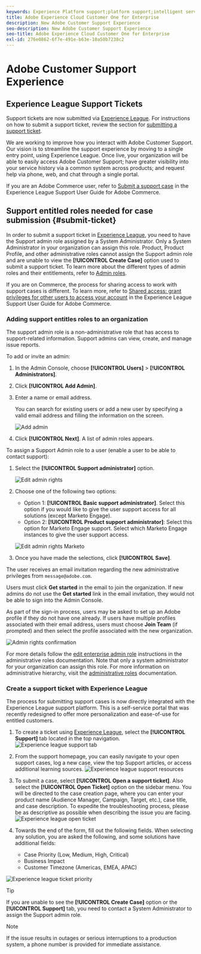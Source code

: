 ```yaml
---
keywords: Experience Platform support;platform support;intelligent services support; customer ai support; attribution ai support; rtcdp support; submit support ticket;customer support
title: Adobe Experience Cloud Customer One for Enterprise
description: New Adobe Customer Support Experience
seo-description: New Adobe Customer Support Experience
seo-title: Adobe Experience Cloud Customer One for Enterprise
exl-id: 276e0862-6f7e-491e-b63e-10a50b7238c2
---
```

# Adobe Customer Support Experience

## Experience League Support Tickets

Support tickets are now submitted via [Experience League](https://experienceleague.adobe.com/home#support). For instructions on how to submit a support ticket, review the section for [submitting a support ticket](#create-a-support-ticket-with-experience-league).

We are working to improve how you interact with Adobe Customer Support. Our vision is to streamline the support experience by moving to a single entry point, using Experience League. Once live, your organization will be able to easily access Adobe Customer Support; have greater visibility into your service history via a common system across products; and request help via phone, web, and chat through a single portal. 

If you are an Adobe Commerce user, refer to [Submit a support case](https://experienceleague.adobe.com/en/docs/commerce-knowledge-base/kb/help-center-guide/magento-help-center-user-guide#support-case) in the Experience League Support User Guide for Adobe Commerce.

## Support entitled roles needed for case submission {#submit-ticket}

In order to submit a support ticket in [Experience League](https://experienceleague.adobe.com/home#support), you need to have the Support admin role assigned by a System Administrator. Only a System Administrator in your organization can assign this role. Product, Product Profile, and other administrative roles cannot assign the Support admin role and are unable to view the **[!UICONTROL Create Case]** option used to submit a support ticket. To learn more about the different types of admin roles and their entitlements, refer to [Admin roles](admin-roles.md). 

If you are on Commerce, the process for sharing access to work with support cases is different. To learn more, refer to [Shared access: grant privileges for other users to access your account](https://experienceleague.adobe.com/en/docs/commerce-knowledge-base/kb/help-center-guide/magento-help-center-user-guide#shared-access) in the Experience League Support User Guide for Adobe Commerce.

### Adding support entitles roles to an organization

The support admin role is a non-administrative role that has access to support-related information. Support admins can view, create, and manage issue reports.

To add or invite an admin:

1. In the Admin Console, choose **[!UICONTROL Users]** > **[!UICONTROL Administrators]**.
1. Click **[!UICONTROL Add Admin]**.
1. Enter a name or email address.

   You can search for existing users or add a new user by specifying a valid email address and filling the information on the screen.

   ![Add admin](assets/admin-console-add-admin.png)

1. Click **[!UICONTROL Next]**. A list of admin roles appears.

To assign a Support Admin role to a user (enable a user to be able to contact support):

1. Select the **[!UICONTROL Support administrator]** option.

   ![Edit admin rights](assets/edit-admin-rights.png)

1. Choose one of the following two options:

   * Option 1: **[!UICONTROL Basic support administrator]**. Select this option if you would like to give the user support access for all solutions (except Marketo Engage).
   * Option 2: **[!UICONTROL Product support administrator]**: Select this option for Marketo Engage support. Select which Marketo Engage instances to give the user support access.

   ![Edit admin rights Marketo](assets/edit-admin-rights-advanced.png)

1. Once you have made the selections, click **[!UICONTROL Save]**.

The user receives an email invitation regarding the new administrative privileges from `message@adobe.com`.

Users must click **Get started** in the email to join the organization. If new admins do not use the **Get started** link in the email invitation, they would not be able to sign into the Admin Console.

As part of the sign-in process, users may be asked to set up an Adobe profile if they do not have one already. If users have multiple profiles associated with their email address, users must choose **Join Team** (if prompted) and then select the profile associated with the new organization.

![Admin rights confirmation](assets/admin-rights-confirmation.png)

For more details follow the [edit enterprise admin role](admin-roles.md#add-enterprise-role) instructions in the administrative roles documentation. Note that only a system administrator for your organization can assign this role. For more information on administrative hierarchy, visit the [administrative roles](admin-roles.md) documentation.

### Create a support ticket with Experience League

The process for submitting support cases is now directly integrated with the Experience League support platform. This is a self-service portal that was recently redesigned to offer more personalization and ease-of-use for entitled customers. 

1. To create a ticket using [Experience League](https://experienceleague.adobe.com/home#support), select the **[!UICONTROL Support]** tab located in the top navigation.
 ![Experience league support tab](./assets/experience-league-support-tab.png)
1. From the support homepage, you can easily navigate to your open support cases, log a new case, view the top Support articles, or access additional learning sources.
 ![Experience league support resources](./assets/experience-league-support-resources.png)
1. To submit a case, select **[!UICONTROL Open a support ticket]**. Also select the **[!UICONTROL Open Ticket]** option on the sidebar menu. You will be directed to the case creation page, where you can enter your product name (Audience Manager, Campaign, Target, etc.), case title, and case description. To expedite the troubleshooting process, please be as descriptive as possible when describing the issue you are facing.
 ![Experience league open ticket](./assets/experience-league-open-ticket.png)
1. Towards the end of the form, fill out the following fields. When selecting any solution, you are asked the following, and some solutions have additional fields:

   * Case Priority (Low, Medium, High, Critical)
   * Business Impact 
   * Customer Timezone (Americas, EMEA, APAC)
 
 ![Experience league ticket priority](./assets/experience-league-ticket-priority.png)

>[!TIP]
>
> If you are unable to see the **[!UICONTROL Create Case]** option or the **[!UICONTROL Support]** tab, you need to contact a System Administrator to assign the Support admin role.

  

  




>[!NOTE]
>
> If the issue results in outages or serious interruptions to a production system, a phone number is provided for immediate assistance.




<!--

## What About the Legacy Systems?

New Tickets/Cases will no longer be able to be submitted in legacy systems as of May 11th.  The [Admin Console](https://adminconsole.adobe.com/) will be used to submit new tickets/cases.

### Existing Tickets/Cases

* Between May 11th and May 20th the legacy systems will remain available to work existing tickets/cases to completion.
* Beginning May 20th the support team will migrate remaining open cases from the legacy systems to the new support experience.  You will receive an email notification regarding how to contact support to continue to work these cases.
-->
